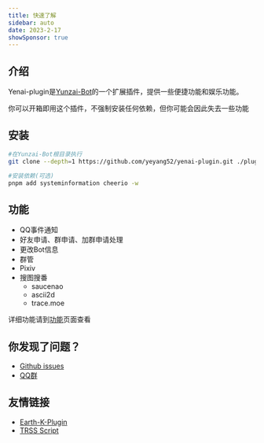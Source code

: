 ```yaml
---
title: 快速了解
sidebar: auto
date: 2023-2-17
showSponsor: true
---
```


<Boxx/>

## 介绍
Yenai-plugin是[Yunzai-Bot](https://gitee.com/Le-niao/Yunzai-Bot)的一个扩展插件，提供一些便捷功能和娱乐功能。

你可以开箱即用这个插件，不强制安装任何依赖，但你可能会因此失去一些功能

## 安装
```sh
#在Yunzai-Bot根目录执行
git clone --depth=1 https://github.com/yeyang52/yenai-plugin.git ./plugins/yenai-plugin

#安装依赖(可选)
pnpm add systeminformation cheerio -w
```
## 功能

- QQ事件通知
- 好友申请、群申请、加群申请处理
- 更改Bot信息
- 群管
- Pixiv
- 搜图搜番
  - saucenao
  - ascii2d
  - trace.moe

详细功能请到[功能](/features/)页面查看

## 你发现了问题？

- [Github issues](https://github.com/yeyang52/yenai-plugin/issues)
- [QQ群](https://jq.qq.com/?_wv=1027&k=o8FTig5Z)

## 友情链接
- [Earth-K-Plugin](https://tukuai.one)
- [TRSS Script](https://trss.me/)